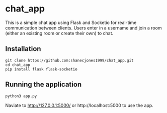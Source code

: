 # chat_app

This is a simple chat app using Flask and Socketio for real-time communication between clients. Users enter in a username and join a room 
(either an existing room or create their own) to chat.

## Installation
```
git clone https://github.com:shanecjones1999/chat_app.git
cd chat_app
pip install flask flask-socketio
```

## Running the application
```
python3 app.py
```
Naviate to http://127.0.0.1:5000/ or http://localhost:5000 to use the app.
